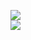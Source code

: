 [![](https://github-readme-stats.vercel.app/api?username=half-nothing&show_icons=true)](https://github.com/anuraghazra/github-readme-stats)  
[![](https://github-readme-stats.vercel.app/api/top-langs/?username=half-nothing&layout=compact)](https://github.com/anuraghazra/github-readme-stats)
